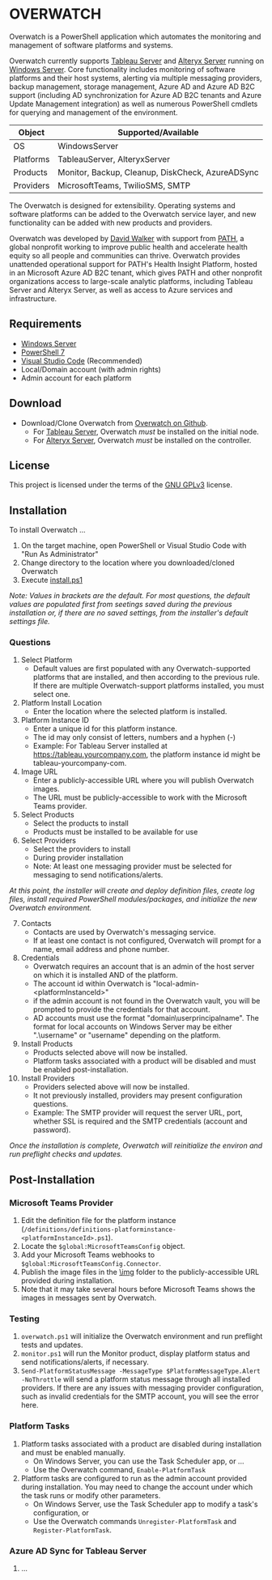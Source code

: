 # OVERWATCH
Overwatch is a PowerShell application which automates the monitoring and management of software platforms and systems. 

Overwatch currently supports [Tableau Server][] and [Alteryx Server][] running on [Windows Server][]. Core functionality includes monitoring of software platforms and their host systems, alerting via multiple messaging providers, backup management, storage management, Azure AD and Azure AD B2C support (including AD synchronization for Azure AD B2C tenants and Azure Update Management integration) as well as numerous PowerShell cmdlets for querying and management of the environment.

| Object | Supported/Available
|-|-
| OS | WindowsServer
| Platforms | TableauServer, AlteryxServer
| Products | Monitor, Backup, Cleanup, DiskCheck, AzureADSync
| Providers | MicrosoftTeams, TwilioSMS, SMTP

The Overwatch is designed for extensibility.  Operating systems and software platforms can be added to the Overwatch service layer, and new functionality can be added with new products and providers.

Overwatch was developed by [David Walker][] with support from [PATH][], a global nonprofit working to improve public health and accelerate health equity so all people and communities can thrive.  Overwatch provides unattended operational support for PATH's Health Insight Platform, hosted in an Microsoft Azure AD B2C tenant, which gives PATH and other nonprofit organizations access to large-scale analytic platforms, including Tableau Server and Alteryx Server, as well as access to Azure services and infrastructure.

## Requirements

- [Windows Server][]
- [PowerShell 7][]
- [Visual Studio Code][] (Recommended)
- Local/Domain account (with admin rights)
- Admin account for each platform

## Download

* Download/Clone Overwatch from [Overwatch on Github][].
    * For [Tableau Server][], Overwatch *must* be installed on the initial node.
    * For [Alteryx Server][], Overwatch *must* be installed on the controller.

## License

This project is licensed under the terms of the [GNU GPLv3][] license.

## Installation

To install Overwatch ...

1. On the target machine, open PowerShell or Visual Studio Code with "Run As Administrator"
1. Change directory to the location where you downloaded/cloned Overwatch
1. Execute [install.ps1][]

_Note: Values in brackets are the default.  For most questions, the default values are populated first from seetings saved during the previous installation or, if there are no saved settings, from the installer's default settings file._

### Questions

1. Select Platform
    - Default values are first populated with any Overwatch-supported platforms that are installed, and then according to the previous rule.  If there are multiple Overwatch-support platforms installed, you must select one.
1. Platform Install Location
    - Enter the location where the selected platform is installed.
1. Platform Instance ID
    - Enter a unique id for this platform instance.
    - The id may only consist of letters, numbers and a hyphen (-)
    - Example: For Tableau Server installed at https://tableau.yourcompany.com, the platform instance id might be tableau-yourcompany-com.
1. Image URL
    - Enter a publicly-accessible URL where you will publish Overwatch images.
    - The URL must be publicly-accessible to work with the Microsoft Teams provider.
1. Select Products
    - Select the products to install
    - Products must be installed to be available for use
1. Select Providers
    - Select the providers to install
    - During provider installation 
    - Note: At least one messaging provider must be selected for messaging to send notifications/alerts.

_At this point, the installer will create and deploy definition files, create log files, install required PowerShell modules/packages, and initialize the new Overwatch environment._

7. Contacts
    - Contacts are used by Overwatch's messaging service.
    - If at least one contact is not configured, Overwatch will prompt for a name, email address and phone number.
1. Credentials
    - Overwatch requires an account that is an admin of the host server on which it is installed AND of the platform.
    - The account id within Overwatch is "local-admin-\<platformInstanceId\>"
    - if the admin account is not found in the Overwatch vault, you will be prompted to provide the credentials for that account.
    - AD accounts must use the format "domain\userprincipalname".  The format for local accounts on Windows Server may be either ".\username" or "username" depending on the platform.
1. Install Products
    - Products selected above will now be installed.
    - Platform tasks associated with a product will be disabled and must be enabled post-installation.
1. Install Providers
    - Providers selected above will now be installed.
    - It not previously installed, providers may present configuration questions.
    - Example: The SMTP provider will request the server URL, port, whether SSL is required and the SMTP credentials (account and password).

_Once the installation is complete, Overwatch will reinitialize the environ and run preflight checks and updates._

## Post-Installation

### Microsoft Teams Provider

1. Edit the definition file for the platform instance (`/definitions/definitions-platforminstance-<platformInstanceId>.ps1`). 
1. Locate the `$global:MicrosoftTeamsConfig` object.
1. Add your Microsoft Teams webhooks to `$global:MicrosoftTeamsConfig.Connector`. 
1. Publish the image files in the [\img][] folder to the publicly-accessible URL provided during installation.
1. Note that it may take several hours before Microsoft Teams shows the images in messages sent by Overwatch.

### Testing

1. `overwatch.ps1` will initialize the Overwatch environment and run preflight tests and updates.
2. `monitor.ps1` will run the Monitor product, display platform status and send notifications/alerts, if necessary.
3. `Send-PlatformStatusMessage -MessageType $PlatformMessageType.Alert -NoThrottle` will send a platform status message through all installed providers.  If there are any issues with messaging provider configuration, such as invalid credentials for the SMTP account, you will see the error here.

### Platform Tasks

1. Platform tasks associated with a product are disabled during installation and must be enabled manually.
    - On Windows Server, you can use the Task Scheduler app, or ...
    - Use the Overwatch command, `Enable-PlatformTask`
1. Platform tasks are configured to run as the admin account provided during installation.  You may need to change the account under which the task runs or modify other parameters.  
    - On Windows Server, use the Task Scheduler app to modify a task's configuration, or 
    - Use the Overwatch commands `Unregister-PlatformTask` and `Register-PlatformTask`.

### Azure AD Sync for Tableau Server
1. ...
    
[Overwatch on Github]: https://github.com/dwalker3rd/Overwatch
[Microsoft Teams webhook]: https://docs.microsoft.com/en-us/microsoftteams/platform/webhooks-and-connectors/how-to/add-incoming-webhook
[PowerShell 7]: https://github.com/PowerShell/PowerShell
[Visual Studio Code]: https://code.visualstudio.com/
[Tableau Server]: https://www.tableau.com/
[Alteryx Server]: https://www.alteryx.com/
[Microsoft Teams]: https://www.microsoft.com/en-us/microsoft-365/microsoft-teams/group-chat-software
[Twilio SMS]: https://www.twilio.com/sms
[Windows Server]: https://www.microsoft.com/en-us/windows-server
[\img]: https://github.com/dwalker3rd/Overwatch/tree/main/img
[install.ps1]: https://github.com/dwalker3rd/Overwatch/blob/main/install.ps1
[PATH]: https://path.org
[David Walker]: https://www.linkedin.com/in/dwalker3rd/
[GNU GPLv3]: https://github.com/dwalker3rd/Overwatch/LICENSE
